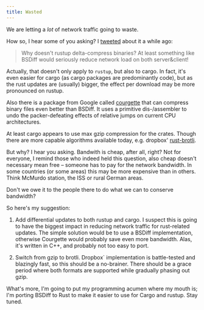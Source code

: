 ```yaml
---
title: Wasted
---
```


We are letting a *lot* of network traffic going to waste.

How so, I hear some of you asking? I
[tweeted](https://twitter.com/llogiq/status/764213640744632320) about it a
while ago:

<blockquote>Why doesn't rustup delta-compress binaries? At least something like
BSDiff would seriously reduce network load on both server&client!</blockquote>

Actually, that doesn't only apply to `rustup`, but also to cargo. In fact, it's
even easier for cargo (as cargo packages are predominantly code), but as the
rust updates are (usually) bigger, the effect per download may be more
pronounced on rustup.

Also there is a package from Google called
[courgette](https://chromium.googlesource.com/chromium/src/courgette/) that can
compress binary files even better than BSDiff. It uses a primitive
dis-/assembler to undo the packer-defeating effects of relative jumps on
current CPU architectures.

At least cargo appears to use max gzip compression for the crates. Though there
are more capable algorithms available today, e.g. dropbox'
[rust-brotli](https://github.com/dropbox/rust-brotli).

But why? I hear you asking. Bandwith is cheap, after all, right? Not for
everyone, I remind those who indeed held this question, also cheap doesn't
necessary mean free – someone has to pay for the network bandwidth. In some
countries (or some areas) this may be more expensive than in others. Think
McMurdo station, the ISS or rural German areas.

Don't we owe it to the people there to do what we can to conserve bandwidth?

So here's my suggestion:

1. Add differential updates to both rustup and cargo. I suspect this is going
to have the biggest impact in reducing network traffic for rust-related
updates. The simple solution would be to use a BSDiff implementation, otherwise
Courgette would probably save even more bandwidth. Alas, it's written in C++,
and probably not too easy to port.

2. Switch from gzip to brotli. Dropbox` implementation is battle-tested and
blazingly fast, so this should be a no-brainer. There should be a grace period
where both formats are supported while gradually phasing out gzip.

What's more, I'm going to put my programming acumen where my mouth is; I'm
porting BSDiff to Rust to make it easier to use for Cargo and rustup.
Stay tuned.
